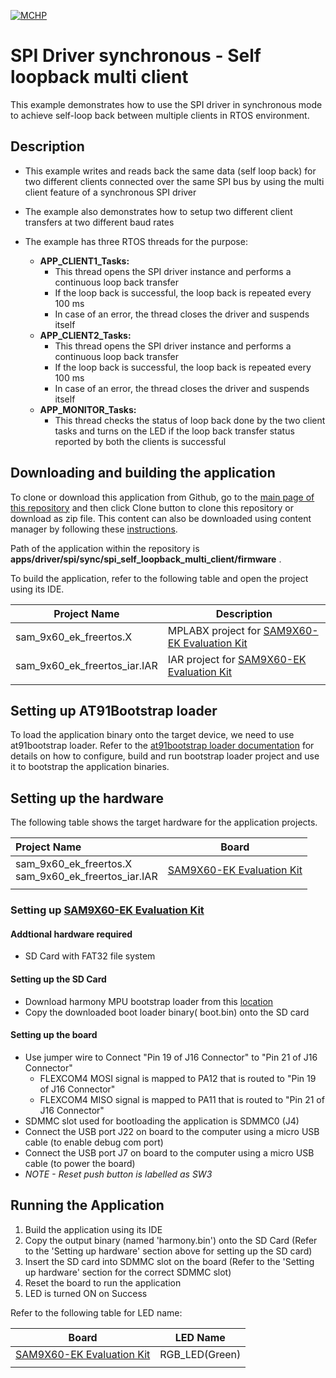 [![MCHP](https://www.microchip.com/ResourcePackages/Microchip/assets/dist/images/logo.png)](https://www.microchip.com)

# SPI Driver synchronous - Self loopback multi client

This example demonstrates how to use the SPI driver in synchronous mode to achieve self-loop back between multiple clients in RTOS environment.

## Description

- This example writes and reads back the same data (self loop back) for two different clients connected over the same SPI bus by using the multi client feature of a synchronous SPI driver

- The example also demonstrates how to setup two different client transfers at two different baud rates

- The example has three RTOS threads for the purpose:
  - **APP_CLIENT1_Tasks:**
    - This thread opens the SPI driver instance and performs a continuous loop back transfer
    - If the loop back is successful, the loop back is repeated every 100 ms
    - In case of an error, the thread closes the driver and suspends itself
  - **APP_CLIENT2_Tasks:**
    - This thread opens the SPI driver instance and performs a continuous loop back transfer
    - If the loop back is successful, the loop back is repeated every 100 ms
    - In case of an error, the thread closes the driver and suspends itself
  - **APP_MONITOR_Tasks:**
    - This thread checks the status of loop back done by the two client tasks and turns on the LED if the loop back transfer status reported by both the clients is successful

## Downloading and building the application

To clone or download this application from Github, go to the [main page of this repository](https://github.com/Microchip-MPLAB-Harmony/core_apps_sam_9x60) and then click Clone button to clone this repository or download as zip file.
This content can also be downloaded using content manager by following these [instructions](https://github.com/Microchip-MPLAB-Harmony/contentmanager/wiki).

Path of the application within the repository is **apps/driver/spi/sync/spi_self_loopback_multi_client/firmware** .

To build the application, refer to the following table and open the project using its IDE.

| Project Name      | Description                                    |
| ----------------- | ---------------------------------------------- |
| sam_9x60_ek_freertos.X | MPLABX project for [SAM9X60-EK Evaluation Kit](https://www.microchip.com/developmenttools/ProductDetails/DT100126) |
| sam_9x60_ek_freertos_iar.IAR | IAR project for [SAM9X60-EK Evaluation Kit](https://www.microchip.com/developmenttools/ProductDetails/DT100126) |
|||

## Setting up AT91Bootstrap loader

To load the application binary onto the target device, we need to use at91bootstrap loader. Refer to the [at91bootstrap loader documentation](../../../../docs/readme_bootstrap.md) for details on how to configure, build and run bootstrap loader project and use it to bootstrap the application binaries.

## Setting up the hardware

The following table shows the target hardware for the application projects.

| Project Name| Board|
|:---------|:---------:|
| sam_9x60_ek_freertos.X <br> sam_9x60_ek_freertos_iar.IAR | [SAM9X60-EK Evaluation Kit](https://www.microchip.com/developmenttools/ProductDetails/DT100126) |
|||

### Setting up [SAM9X60-EK Evaluation Kit](https://www.microchip.com/developmenttools/ProductDetails/DT100126)

#### Addtional hardware required

- SD Card with FAT32 file system

#### Setting up the SD Card

- Download harmony MPU bootstrap loader from this [location](firmware/at91bootstrap_sam_9x60_ek_freertos.X/binaries/boot.bin)
- Copy the downloaded boot loader binary( boot.bin) onto the SD card

#### Setting up the board

- Use jumper wire to Connect "Pin 19 of J16 Connector" to "Pin 21 of J16 Connector"
  - FLEXCOM4 MOSI signal is mapped to PA12 that is routed to "Pin 19 of J16 Connector"
  - FLEXCOM4 MISO signal is mapped to PA11 that is routed to "Pin 21 of J16 Connector"
- SDMMC slot used for bootloading the application is SDMMC0 (J4)
- Connect the USB port J22 on board to the computer using a micro USB cable (to enable debug com port)
- Connect the USB port J7 on board to the computer using a micro USB cable (to power the board)
- *NOTE - Reset push button is labelled as SW3*

## Running the Application

1. Build the application using its IDE
2. Copy the output binary (named 'harmony.bin') onto the SD Card (Refer to the 'Setting up hardware' section above for setting up the SD card)
3. Insert the SD card into SDMMC slot on the board (Refer to the 'Setting up hardware' section for the correct SDMMC slot)
4. Reset the board to run the application
5. LED is turned ON on Success

Refer to the following table for LED name:

| Board | LED Name |
| ----- | -------- |
|  [SAM9X60-EK Evaluation Kit](https://www.microchip.com/developmenttools/ProductDetails/DT100126)  | RGB_LED(Green) |
|||